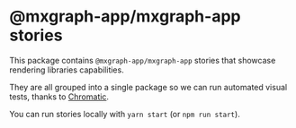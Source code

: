 # @mxgraph-app/mxgraph-app stories

This package contains `@mxgraph-app/mxgraph-app` stories that showcase rendering libraries capabilities.

They are all grouped into a single package so we can run automated visual tests, thanks to [Chromatic](https://www.chromaticqa.com/).

You can run stories locally with `yarn start` (or `npm run start`).
